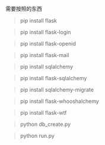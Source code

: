 需要按照的东西
> pip install flask

> pip install flask-login

> pip install flask-openid

> pip install flask-mail

> pip install sqlalchemy

> pip install flask-sqlalchemy

> pip install sqlalchemy-migrate

> pip install flask-whooshalchemy

> pip install flask-wtf

>python db_create.py

>python run.py
